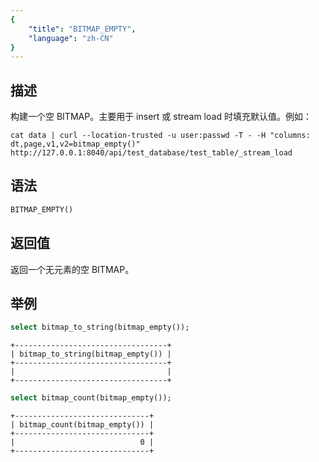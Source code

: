 ```yaml
---
{
    "title": "BITMAP_EMPTY",
    "language": "zh-CN"
}
---
```


## 描述

构建一个空 BITMAP。主要用于 insert 或 stream load 时填充默认值。例如：

```
cat data | curl --location-trusted -u user:passwd -T - -H "columns: dt,page,v1,v2=bitmap_empty()"   http://127.0.0.1:8040/api/test_database/test_table/_stream_load
```

## 语法

```sql
BITMAP_EMPTY()
```

## 返回值

返回一个无元素的空 BITMAP。

## 举例

```sql
select bitmap_to_string(bitmap_empty());
```

```text
+----------------------------------+
| bitmap_to_string(bitmap_empty()) |
+----------------------------------+
|                                  |
+----------------------------------+
```

```sql
select bitmap_count(bitmap_empty());
```

```text
+------------------------------+
| bitmap_count(bitmap_empty()) |
+------------------------------+
|                            0 |
+------------------------------+
```